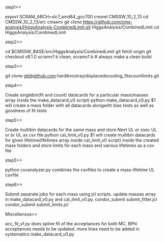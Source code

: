 step1>>

export SCRAM_ARCH=slc7_amd64_gcc700
cmsrel CMSSW_10_2_13
cd CMSSW_10_2_13/src
cmsenv
git clone https://github.com/cms-analysis/HiggsAnalysis-CombinedLimit.git HiggsAnalysis/CombinedLimit
cd HiggsAnalysis/CombinedLimit

step2>> 

cd $CMSSW_BASE/src/HiggsAnalysis/CombinedLimit
git fetch origin
git checkout v8.1.0
scramv1 b clean; scramv1 b # always make a clean build

step3>>

git clone git@github.com:hardikroutray/displacedscouting_fitscountlimits.git

step4>>

Create singlebin(fit and count) datacards for a particular mass(masses array inside the make_datacard_v0 script)
python make_datacard_v0.py $1 will create a mass folder with all datacards alongwith bias tests as well as goodness of fit tests

step5>>

Create multibin datacards for the same mass and store Nevt UL or xsec UL or br UL as csv file
python cal_limit_v0.py $1 will create multibin datacards for given lifetime(lifetimes array inside cal_limit_v0 script) inside the created mass folders and store limits for each mass and various lifetimes as a csv file

step5>>

python csvanalyzer.py combines the csvfiles to create a mass-lifetime UL csvfile

step6>>

Submit separate jobs for each mass using jcl scripts. update masses array in make_datacard_v0.py and cal_limit_v0.py.
condor_submit submit_fitter.jcl
condor_submit submit_limits.jcl

Miscellanous>>

acc_fit_vf.py does spline fit of the acceptances for both MC. BPhi acceptances needs to be updated.
more lines need to be added in systematics make_datacard_v0.py

